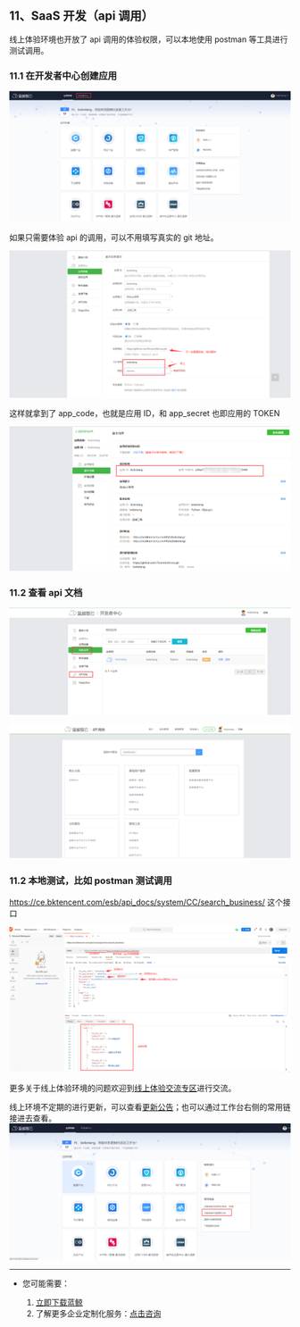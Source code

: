 ## 11、SaaS 开发（api 调用）

线上体验环境也开放了 api 调用的体验权限，可以本地使用 postman 等工具进行测试调用。

### 11.1 在开发者中心创建应用

![](./assets/2022-02-18-17-58-24.png)

如果只需要体验 api 的调用，可以不用填写真实的 git 地址。

![](./assets/2022-02-18-17-58-31.png)

这样就拿到了 app_code，也就是应用 ID，和 app_secret 也即应用的 TOKEN

![](./assets/2022-02-18-17-58-37.png)

### 11.2 查看 api 文档

![](./assets/2022-02-18-17-58-46.png)

![](./assets/2022-02-18-17-58-50.png)

### 11.2 本地测试，比如 postman 测试调用

https://ce.bktencent.com/esb/api_docs/system/CC/search_business/ 这个接口

![](./assets/2022-02-18-17-58-59.png)


更多关于线上体验环境的问题欢迎到[线上体验交流专区](https://bk.tencent.com/s-mart/community/question/5612)进行交流。

线上环境不定期的进行更新，可以查看[更新公告](./CHANGE_LOG.md)；也可以通过工作台右侧的常用链接进去查看。
![](./assets/2022-02-18-17-59-06.png)

---

- 您可能需要：

    1. [立即下载蓝鲸](https://bk.tencent.com/download/)
    2. 了解更多企业定制化服务：[点击咨询](https://bk.tencent.com/applyinfo/ee/)